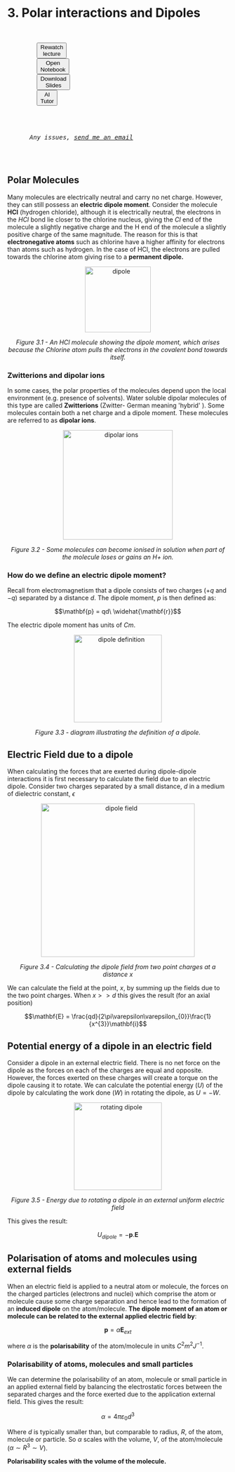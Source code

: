 # 3. Polar interactions and Dipoles

<script src="../constants.js" defer></script>
<link rel="stylesheet" type="text/css" href="../customstyle.css">
<div class="highlight-{Lecture notranslate">
  <div class="highlight">
    <pre>
      <div class=flex-center replace>
        <button class="styled-button" onclick="window.open('ECHO', '_blank')">Rewatch<br>lecture</button>
        <button class="styled-button" onclick="window.open('NOTEBOOK', '_blank')">Open<br>Notebook</button>
        <button class="styled-button" onclick="window.open('ppt_pdfs/Lecture3.pdf', '_blank')">Download<br>Slides</button>
        <button class="styled-button" onclick=AITUTOR>AI<br>Tutor</button>
      </div>
      <div class="flex-center replace">
      <em style=>Any issues, <a href="MYEMAIL">send me an email</a></em>
      </div>
    </pre>
   
  </div>
</div>

## Polar Molecules

Many molecules are electrically neutral and carry no net charge.
However, they can still possess an **electric dipole moment**. Consider the molecule **HCl** (hydrogen chloride), although it is
electrically neutral, the electrons in the $HCl$ bond lie closer to the chlorine nucleus, giving the $Cl$ end of the molecule a slightly negative charge and the H end of the molecule a slightly positive charge of the same magnitude. The reason for this is that **electronegative atoms** such as chlorine have a higher affinity for electrons than atoms such as hydrogen. In the case of HCl, the electrons are pulled towards the chlorine atom giving rise to a **permanent dipole.**

<div style="text-align: center;">
    <img src="imgs/3_1.png" alt="dipole" width="150" height=auto>
    <p><em>Figure 3.1 - An HCl molecule showing the dipole moment, which arises because the Chlorine atom pulls the electrons in the covalent bond towards itself.</em></p>
</div>

### Zwitterions and dipolar ions

In some cases, the polar properties of the molecules depend upon the local environment (e.g. presence of solvents).
Water soluble dipolar molecules of this type are called **Zwitterions** (Zwitter- German meaning 'hybrid' ). Some molecules contain both a net charge and a dipole moment. These molecules are referred to as **dipolar ions**.

<div style="text-align: center;">
    <img src="imgs/3_2.png" alt="dipolar ions" width="250" height=auto>
    <p><em>Figure 3.2 - Some molecules can become ionised in solution when part of the molecule loses or gains an H+ ion.</em></p>
</div>

### How do we define an electric dipole moment?

Recall from electromagnetism that a dipole consists of two charges ($+q$ and $-q$) separated by a distance $d$. The dipole moment, $p$ is then defined as:

$$\mathbf{p} = qd\ \widehat{\mathbf{r}}$$

The electric dipole moment has units of $Cm$.

<div style="text-align: center;">
    <img src="imgs/3_3.png" alt="dipole definition" width="200" height=auto>
    <p><em>Figure 3.3 - diagram illustrating the definition of a dipole.</em></p>
</div>

## Electric Field due to a dipole

When calculating the forces that are exerted during dipole-dipole
interactions it is first necessary to calculate the field due to an
electric dipole. Consider two charges separated by a small distance, $d$ in a medium of
dielectric constant, $\epsilon$

<div style="text-align: center;">
    <img src="imgs/3_4.png" alt="dipole field" width="350" height=auto>
    <p><em>Figure 3.4 - Calculating the dipole field from two point charges at a distance x</em></p>
</div>

We can calculate the field at the point, $x$, by summing up the fields
due to the two point charges. When $x >> d$ this gives the result (for
an axial position)

$$\mathbf{E} = \frac{qd}{2\pi\varepsilon\varepsilon_{0}}\frac{1}{x^{3}}\mathbf{i}$$

## Potential energy of a dipole in an electric field

Consider a dipole in an external electric field. There is no net force on the dipole as the forces on each of the charges are equal and opposite. However, the forces exerted on these charges will create a torque on the dipole causing it to rotate. We can calculate the potential energy ($U$) of the dipole by calculating the work done ($W$) in rotating the dipole, as $U=-W$.

<div style="text-align: center;">
    <img src="imgs/3_5.png" alt="rotating dipole" width="200" height=auto>
    <p><em>Figure 3.5 - Energy due to rotating a dipole in an external uniform electric field</em></p>
</div>

This gives the result:

$$U_{dipole} = - \mathbf{p}.\mathbf{E}$$

## Polarisation of atoms and molecules using external fields

When an electric field is applied to a neutral atom or
molecule, the forces on the charged particles (electrons and nuclei)
which comprise the atom or molecule cause some charge separation and
hence lead to the formation of an **induced dipole** on the
atom/molecule. **The dipole moment of an atom or molecule can be related to the
external applied electric field by**:

$$\mathbf{p} = \alpha\mathbf{E}_{ext}$$

where _$\alpha$_ is the **polarisability** of the atom/molecule in units $C^{2}m^{2}J^{-1}$.

### Polarisability of atoms, molecules and small particles

We can determine the polarisability of an atom, molecule or small
particle in an applied external field by balancing the electrostatic
forces between the separated charges and the force exerted due to the
application external field. This gives the result:

$$\alpha = 4\pi\varepsilon_{0}d^{3}$$

Where $d$ is typically smaller than, but comparable to radius, $R$, of the
atom, molecule or particle. So $\alpha$ scales with the volume, $V$, of the
atom/molecule ($\alpha \sim R^{3} \sim V$).

**Polarisability scales with the volume of the molecule.**
